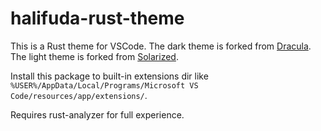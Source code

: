 # halifuda-rust-theme
 This is a Rust theme for VSCode. 
 The dark theme is forked from [Dracula](https://github.com/dracula/visual-studio-code).
 The light theme is forked from [Solarized](https://github.com/ryanolsonx/vscode-solarized-theme).
 
 Install this package to built-in extensions dir like `%USER%/AppData/Local/Programs/Microsoft VS Code/resources/app/extensions/`.

 Requires rust-analyzer for full experience.